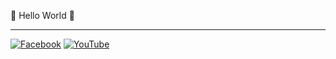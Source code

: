 🌌 Hello World 🌌
- - - - - - - - - - - - - - - - - - - - - - - - - - - - - -
[![Facebook](https://img.shields.io/badge/Facebook-%231877F2.svg?logo=Facebook&logoColor=white)](https://facebook.com/https://www.facebook.com/WxKsxKoji) [![YouTube](https://img.shields.io/badge/YouTube-%23FF0000.svg?logo=YouTube&logoColor=white)](https://youtube.com/c/https://www.youtube.com/channel/UCKvt8vnVYGLu0E36Sm1FXlw) 
